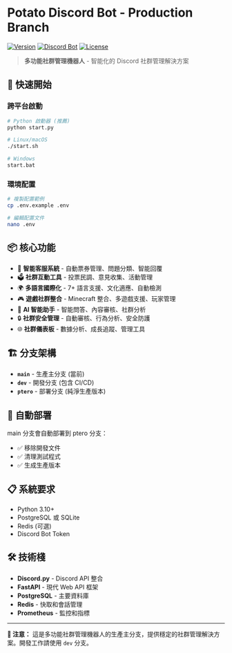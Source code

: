 # Potato Discord Bot - Production Branch

[![Version](https://img.shields.io/badge/version-2025.08.28-blue.svg)](VERSION)
[![Discord Bot](https://img.shields.io/badge/Discord-Bot-7289DA.svg)](https://discord.com)
[![License](https://img.shields.io/badge/license-MIT-green.svg)](LICENSE)

> **多功能社群管理機器人** - 智能化的 Discord 社群管理解決方案

## 🚀 快速開始

### 跨平台啟動

```bash
# Python 啟動器 (推薦)
python start.py

# Linux/macOS
./start.sh

# Windows
start.bat
```

### 環境配置

```bash
# 複製配置範例
cp .env.example .env

# 編輯配置文件
nano .env
```

## 📦 核心功能

- 🎫 **智能客服系統** - 自動票券管理、問題分類、智能回覆
- 🗳️ **社群互動工具** - 投票民調、意見收集、活動管理
- 🌍 **多語言國際化** - 7+ 語言支援、文化適應、自動檢測
- 🎮 **遊戲社群整合** - Minecraft 整合、多遊戲支援、玩家管理
- 🤖 **AI 智能助手** - 智能問答、內容審核、社群分析
- 🔒 **社群安全管理** - 自動審核、行為分析、安全防護
- 🌐 **社群儀表板** - 數據分析、成長追蹤、管理工具

## 🏗️ 分支架構

- **`main`** - 生產主分支 (當前)
- **`dev`** - 開發分支 (包含 CI/CD)
- **`ptero`** - 部署分支 (純淨生產版本)

## 🔄 自動部署

main 分支會自動部署到 ptero 分支：
- ✅ 移除開發文件
- ✅ 清理測試程式
- ✅ 生成生產版本

## 📋 系統要求

- Python 3.10+
- PostgreSQL 或 SQLite
- Redis (可選)
- Discord Bot Token

## 🛠️ 技術棧

- **Discord.py** - Discord API 整合
- **FastAPI** - 現代 Web API 框架
- **PostgreSQL** - 主要資料庫
- **Redis** - 快取和會話管理
- **Prometheus** - 監控和指標

---

**📝 注意：** 這是多功能社群管理機器人的生產主分支，提供穩定的社群管理解決方案。開發工作請使用 `dev` 分支。